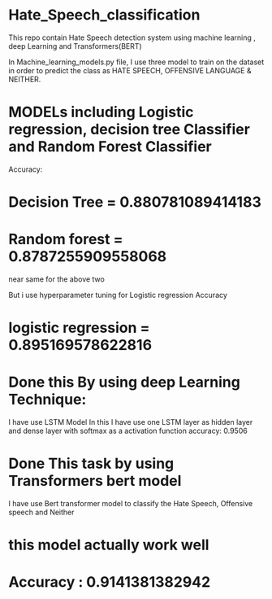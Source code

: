 # Hate_Speech_classification
This repo contain Hate Speech detection system using machine learning , deep Learning and Transformers(BERT)

In Machine_learning_models.py file,
I use three model to train on the dataset in order to predict the class as HATE SPEECH, OFFENSIVE LANGUAGE & NEITHER.
# MODELs including Logistic regression, decision tree Classifier and Random Forest Classifier
Accuracy:
# Decision Tree = 0.880781089414183 
# Random forest  = 0.8787255909558068
near same for the above two

But i use hyperparameter tuning for Logistic regression 
Accuracy 
# logistic regression = 0.895169578622816

# Done this By using deep Learning Technique:
I have use LSTM Model
In this I have use one LSTM layer as hidden layer and dense layer with softmax as a activation function
accuracy: 0.9506

# Done This task by using Transformers bert model
I have use Bert transformer model to classify the Hate Speech, Offensive speech and Neither
# this model actually work well 
# Accuracy : 0.9141381382942


